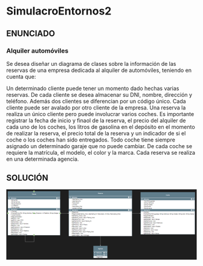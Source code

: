 # SimulacroEntornos2
## ENUNCIADO
### Alquiler automóviles
Se desea diseñar un diagrama de clases sobre la información de las reservas de una empresa dedicada al alquiler de automóviles, teniendo en cuenta que:

Un determinado cliente puede tener un momento dado hechas varias reservas. De cada cliente se desea almacenar su DNI, nombre, dirección y teléfono. Además dos clientes se diferencian por un código único. Cada cliente puede ser avalado por otro cliente de la empresa. Una reserva la realiza un único cliente pero puede involucrar varios coches.
Es importante registrar la fecha de inicio y finaol de la reserva, el precio del alquiler de cada uno de los coches, los litros de gasolina en el depósito en el momento de realizar la reserva, el precio total de la reserva y un indicador de si el coche o los coches han sido entregados.
Todo coche tiene siempre asignado un determinado garaje que no puede cambiar. De cada coche se requiere la matrícula, el modelo, el color y la marca. Cada reserva se realiza en una determinada agencia.

## SOLUCIÓN
![Solucion](Simulacro2.PNG)

